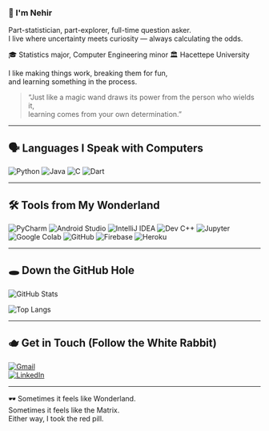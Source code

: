 ### 🐇 I'm Nehir

Part-statistician, part-explorer, full-time question asker.  
I live where uncertainty meets curiosity — always calculating the odds.

🎓 Statistics major, Computer Engineering minor
🏛️ Hacettepe University

I like making things work, breaking them for fun,  
and learning something in the process.

> “Just like a magic wand draws its power from the person who wields it,  
> learning comes from your own determination.”

---

## 🗣️ Languages I Speak with Computers

![Python](https://img.shields.io/badge/Python-3776AB?style=flat&logo=python&logoColor=white)
![Java](https://img.shields.io/badge/Java-ED8B00?style=flat&logo=java&logoColor=white)
![C](https://img.shields.io/badge/C-00599C?style=flat&logo=c&logoColor=white)
![Dart](https://img.shields.io/badge/Dart-0175C2?style=flat&logo=dart&logoColor=white)

---

## 🛠️ Tools from My Wonderland

![PyCharm](https://img.shields.io/badge/PyCharm-000000?style=flat&logo=pycharm&logoColor=white)
![Android Studio](https://img.shields.io/badge/Android_Studio-3DDC84?style=flat&logo=android-studio&logoColor=white)
![IntelliJ IDEA](https://img.shields.io/badge/IntelliJ_IDEA-000000?style=flat&logo=intellij-idea&logoColor=white)
![Dev C++](https://img.shields.io/badge/Dev_C++-00599C?style=flat&logo=c%2B%2B&logoColor=white)
![Jupyter](https://img.shields.io/badge/Jupyter-F37626?style=flat&logo=jupyter&logoColor=white)
![Google Colab](https://img.shields.io/badge/Colab-F9AB00?style=flat&logo=googlecolab&logoColor=white)
![GitHub](https://img.shields.io/badge/GitHub-181717?style=flat&logo=github&logoColor=white)
![Firebase](https://img.shields.io/badge/Firebase-FFCA28?style=flat&logo=firebase&logoColor=black)
![Heroku](https://img.shields.io/badge/Heroku-430098?style=flat&logo=heroku&logoColor=white)

---

## 🕳️ Down the GitHub Hole

![GitHub Stats](https://github-readme-stats.vercel.app/api?username=nehirkilic&show_icons=true&theme=gruvbox&icon_color=FFD700&title_color=FF69B4&text_color=F8F8F2&bg_color=00000000)

![Top Langs](https://github-readme-stats.vercel.app/api/top-langs/?username=nehirkilic&layout=compact&theme=gruvbox&title_color=FF69B4&text_color=F8F8F2&bg_color=00000000)

---

## 🫖 Get in Touch (Follow the White Rabbit)

[![Gmail](https://img.shields.io/badge/Email-D14836?style=flat&logo=gmail&logoColor=white)](mailto:kilicnehr@gmail.com)  
[![LinkedIn](https://img.shields.io/badge/LinkedIn-0A66C2?style=flat&logo=linkedin&logoColor=white)](https://www.linkedin.com/in/nehir-kilic/)

---

🕶️ Sometimes it feels like Wonderland.  
Sometimes it feels like the Matrix.  
Either way, I took the red pill.

